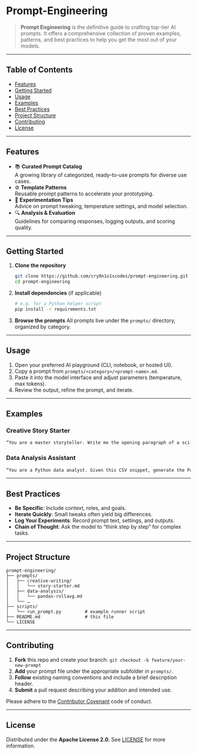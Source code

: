 # Prompt-Engineering

> **Prompt Engineering** is the definitive guide to crafting top-tier AI prompts. It offers a comprehensive collection of proven examples, patterns, and best practices to help you get the most out of your models.

---

## Table of Contents

- [Features](#features)  
- [Getting Started](#getting-started)  
- [Usage](#usage)  
- [Examples](#examples)  
- [Best Practices](#best-practices)  
- [Project Structure](#project-structure)  
- [Contributing](#contributing)  
- [License](#license)  

---

## Features

- 📚 **Curated Prompt Catalog**  
  A growing library of categorized, ready-to-use prompts for diverse use cases.  
- ⚙️ **Template Patterns**  
  Reusable prompt patterns to accelerate your prototyping.  
- 🧪 **Experimentation Tips**  
  Advice on prompt tweaking, temperature settings, and model selection.  
- 🔍 **Analysis & Evaluation**  
  Guidelines for comparing responses, logging outputs, and scoring quality.  

---

## Getting Started

1. **Clone the repository**  
   ```bash
   git clone https://github.com/cry0n1s1scodes/prompt-engineering.git
   cd prompt-engineering

2. **Install dependencies** (if applicable)

   ```bash
   # e.g. for a Python helper script
   pip install -r requirements.txt
   ```

3. **Browse the prompts**
   All prompts live under the `prompts/` directory, organized by category.

---

## Usage

1. Open your preferred AI playground (CLI, notebook, or hosted UI).
2. Copy a prompt from `prompts/<category>/<prompt-name>.md`.
3. Paste it into the model interface and adjust parameters (temperature, max tokens).
4. Review the output, refine the prompt, and iterate.

---

## Examples

### Creative Story Starter

```markdown
“You are a master storyteller. Write me the opening paragraph of a sci-fi epic set on a terraformed Mars, focusing on atmosphere and tension.”
```

### Data Analysis Assistant

```markdown
“You are a Python data analyst. Given this CSV snippet, generate the Pandas code to compute the 7-day rolling average of ‘sales’.”
```

---

## Best Practices

* **Be Specific**: Include context, roles, and goals.
* **Iterate Quickly**: Small tweaks often yield big differences.
* **Log Your Experiments**: Record prompt text, settings, and outputs.
* **Chain of Thought**: Ask the model to “think step by step” for complex tasks.

---

## Project Structure

```
prompt-engineering/
├── prompts/
│   ├── creative-writing/
│   │   └── story-starter.md
│   ├── data-analysis/
│   │   └── pandas-rollavg.md
│   └── …  
├── scripts/
│   └── run_prompt.py         # example runner script
├── README.md                 # this file
└── LICENSE
```

---

## Contributing

1. **Fork** this repo and create your branch:
   `git checkout -b feature/your-new-prompt`
2. **Add** your prompt file under the appropriate subfolder in `prompts/`.
3. **Follow** existing naming conventions and include a brief description header.
4. **Submit** a pull request describing your addition and intended use.

Please adhere to the [Contributor Covenant](https://www.contributor-covenant.org/) code of conduct.

---

## License

Distributed under the **Apache License 2.0**. See [LICENSE](LICENSE) for more information.
